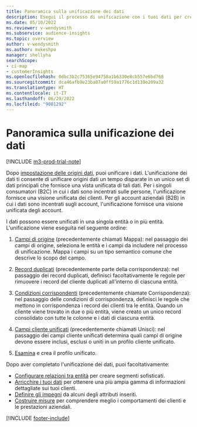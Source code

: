 ```yaml
---
title: Panoramica sulla unificazione dei dati
description: Esegui il processo di unificazione con i tuoi dati per creare un unico set di dati di profili cliente unificati.
ms.date: 05/10/2022
ms.reviewer: v-wendysmith
ms.subservice: audience-insights
ms.topic: overview
author: v-wendysmith
ms.author: mukeshpo
manager: shellyha
searchScope:
- ci-map
- customerInsights
ms.openlocfilehash: 0dbc3b2c75365e94758a1b6330e8cb557e6bd768
ms.sourcegitcommit: dca46afb9e23ba87a0ff59a1776c1d139e209a32
ms.translationtype: HT
ms.contentlocale: it-IT
ms.lasthandoff: 06/29/2022
ms.locfileid: "9081292"
---
```

# <a name="data-unification-overview"></a>Panoramica sulla unificazione dei dati

[!INCLUDE [m3-prod-trial-note](includes/m3-prod-trial-note.md)]

Dopo [impostazione delle origini dati](data-sources.md), puoi unificare i dati. L'unificazione dei dati ti consente di unificare origini dati un tempo disparate in un unico set di dati principali che fornisce una vista unificata di tali dati. Per i singoli consumatori (B2C) in cui i dati sono incentrati sulle persone, l'unificazione fornisce una visione unificata dei clienti. Per gli account aziendali (B2B) in cui i dati sono incentrati sugli account, l'unificazione fornisce una visione unificata degli account.

I dati possono essere unificati in una singola entità o in più entità. L'unificazione viene eseguita nel seguente ordine:

1. [Campi di origine](map-entities.md) (precedentemente chiamati Mappa): nel passaggio dei campi di origine, seleziona le entità e i campi da includere nel processo di unificazione. Mappa i campi su un tipo semantico comune che descrive lo scopo del campo.

1. [Record duplicati](remove-duplicates.md) (precedentemente parte della corrispondenza): nel passaggio dei record duplicati, definisci facoltativamente le regole per rimuovere i record del cliente duplicati all'interno di ciascuna entità.

1. [Condizioni corrispondenti](match-entities.md) (precedentemente chiamate Corrispondenza): nel passaggio delle condizioni di corrispondenza, definisci le regole che mettono in corrispondenza i record dei clienti tra le entità. Quando un cliente viene trovato in due o più entità, viene creato un unico record consolidato con tutte le colonne e i dati di ciascuna entità.

1. [Campi cliente unificati](merge-entities.md) (precedentemente chiamati Unisci): nel passaggio dei campi cliente unificati determina quali campi di origine devono essere inclusi, esclusi o uniti in un profilo cliente unificato.  

1. [Esamina](review-unification.md) e crea il profilo unificato.

Dopo aver completato l'unificazione dei dati, puoi facoltativamente:

- [Configurare relazioni tra entità](relationships.md) per creare segmenti sofisticati.
- [Arricchire i tuoi dati](enrichment-hub.md) per ottenere una più ampia gamma di informazioni dettagliate sui tuoi clienti.
- [Definire gli impegni](activities.md) da alcuni degli attributi inseriti.
- [Costruire misure](measures.md) per comprendere meglio i comportamenti dei clienti e le prestazioni aziendali.

[!INCLUDE [footer-include](includes/footer-banner.md)]
